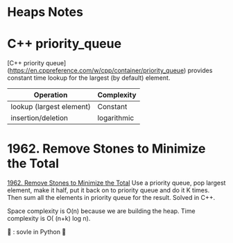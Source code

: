 # Heaps Notes

# C++ priority_queue
[C++ priority queue] (https://en.cppreference.com/w/cpp/container/priority_queue) provides constant time lookup for the largest (by default) element. 

|Operation| Complexity|
|---------|-----------|
| lookup (largest element)  |Constant|
| insertion/deletion  |logarithmic|


# 1962. Remove Stones to Minimize the Total
[1962. Remove Stones to Minimize the Total](https://leetcode.com/problems/remove-stones-to-minimize-the-total/)
Use a priority queue, pop largest element, make it half, put it back on to priority queue and do it K times. Then sum all the elements in priority queue for the result.
Solved in C++. 

Space complexity is O(n) because we are building the heap.
Time complexity is O( (n+k) log n).

:pushpin: : sovle in Python :snake: